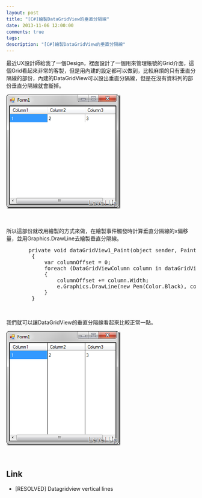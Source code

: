 ```yaml
---
layout: post
title: "[C#]繪製DataGridView的垂直分隔線"
date: 2013-11-06 12:00:00
comments: true
tags: 
description: "[C#]繪製DataGridView的垂直分隔線"
---
```

<p>最近UX設計師給我了一個Design，裡面設計了一個用來管理帳號的Grid介面，這個Grid看起來非常的客製，但是用內建的設定都可以做到，比較麻煩的只有垂直分隔線的部份，內建的DataGridView可以設出垂直分隔線，但是在沒有資料列的部份垂直分隔線就會斷掉。</p>  <p><img style="border-bottom: 0px; border-left: 0px; border-top: 0px; border-right: 0px" border="0" alt="image" src="\images\posts\0e6c20a6-f9e8-4e50-b847-4e5454fd31c0\image_thumb_1.png" width="304" height="304" /> </p>  <p> </p>  <p>所以這部份就改用繪製的方式來做，在繪製事件觸發時計算垂直分隔線的x偏移量，並用Graphics.DrawLine去繪製垂直分隔線。</p>  <p>   </p><div style="padding-bottom: 0px; margin: 0px; padding-left: 0px; padding-right: 0px; display: inline; float: none; padding-top: 0px" id="scid:812469c5-0cb0-4c63-8c15-c81123a09de7:7a2ede49-9fcf-4544-a598-d917760af3c9" class="wlWriterSmartContent"><pre name="code" class="c#">		private void dataGridView1_Paint(object sender, PaintEventArgs e)
		{
			var columnOffset = 0;
			foreach (DataGridViewColumn column in dataGridView1.Columns)
			{
				columnOffset += column.Width;
				e.Graphics.DrawLine(new Pen(Color.Black), columnOffset + 1, 0, columnOffset + 1, dataGridView1.Height);
			}
		}</pre></div>


<p> </p>

<p>我們就可以讓DataGridView的垂直分隔線看起來比較正常一點。</p>

<p><img style="border-bottom: 0px; border-left: 0px; border-top: 0px; border-right: 0px" border="0" alt="image" src="\images\posts\0e6c20a6-f9e8-4e50-b847-4e5454fd31c0\image_thumb_2.png" width="304" height="304" /> </p>

<p> </p>

<h2>Link</h2>

<ul>
  <li>[RESOLVED] Datagridview vertical lines</li>
</ul>
